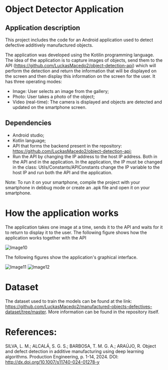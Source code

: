# Object Detector Application

## Application description

This project includes the code for an Android application used to detect defective additively manufactured objects.

The application was developed using the Kotilin programming language. The idea of the application is to capture images of objects, send them to the API (https://github.com/LuckasMacedo2/object-detection-api) which will perform the detection and return the information that will be displayed on the screen and then display this information on the screen for the user. It has three operating modes:

- Image: User selects an image from the gallery;
- Photo: User takes a photo of the object;
- Video (real-time): The camera is displayed and objects are detected and updated on the smartphone screen.

## Dependencies

- Android studio;
- Kotlin language;
- API that forms the backend present in the repository: https://github.com/LuckasMacedo2/object-detection-api;
- Run the API by changing the IP address to the host IP address. Both in the API and in the application. In the application, the IP must be changed in the class: Utils/Constants/APIConstants change the IP variable to the host IP and run both the API and the application.

Note: To run it on your smartphone, compile the project with your smartphone in debbug mode or create an .apk file and open it on your smartphone.

# How the application works

The application takes one image at a time, sends it to the API and waits for it to return to display it to the user. The following figure shows how the application works together with the API

![Image10](https://github.com/LuckasMacedo2/object-detection-app/assets/33878052/0f103842-85a3-47be-a3b8-22ba18c60b73)

The following figures show the application's graphical interface.

![Image11](https://github.com/LuckasMacedo2/object-detection-app/assets/33878052/4237b63f-2334-411b-aa69-fbb19df47c55)
![Image12](https://github.com/LuckasMacedo2/object-detection-app/assets/33878052/7a4dad8a-3571-4824-b570-dadbc23bcdb5)

# Dataset

The dataset used to train the models can be found at the link: https://github.com/LuckasMacedo2/manufactured-objects-defectives-dataset/tree/master. More information can be found in the repository itself.

# References:

SILVA, L. M.; ALCALÁ, S. G. S.; BARBOSA, T. M. G. A.; ARAÚJO, R. Object and defect detection in additive manufacturing using deep learning algorithms. Production Engineering, p. 1-14, 2024. DOI: http://dx.doi.org/10.1007/s11740-024-01278-y
